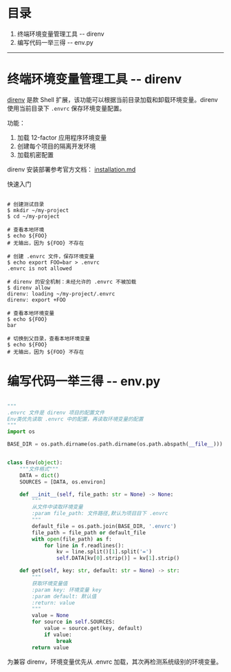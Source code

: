 # 目录

1. 终端环境变量管理工具 -- direnv
2. 编写代码一举三得 -- env.py

---

# 终端环境变量管理工具 -- direnv

[direnv](https://github.com/direnv/direnv) 是款 Shell 扩展，该功能可以根据当前目录加载和卸载环境变量。direnv 使用当前目录下 `.envrc` 保存环境变量配置。

功能：

1. 加载 12-factor 应用程序环境变量
2. 创建每个项目的隔离开发环境
3. 加载机密配置


direnv 安装部署参考官方文档： [installation.md](https://github.com/direnv/direnv/blob/master/docs/installation.md) 

快速入门

```shell

# 创建测试目录
$ mkdir ~/my-project
$ cd ~/my-project

# 查看本地环境
$ echo ${FOO}
# 无输出，因为 ${FOO} 不存在

# 创建 .envrc 文件，保存环境变量
$ echo export FOO=bar > .envrc
.envrc is not allowed

# direnv 的安全机制：未经允许的 .envrc 不被加载
$ direnv allow
direnv: loading ~/my-project/.envrc 
direnv: export +FOO

# 查看本地环境变量
$ echo ${FOO}
bar

# 切换到父目录，查看本地环境变量
$ echo ${FOO}
# 无输出，因为 ${FOO} 不存在

```

# 编写代码一举三得 -- env.py

```python

"""
.envrc 文件是 direnv 项目的配置文件
Env类优先读取 .envrc 中的配置，再读取环境变量的配置
"""
import os

BASE_DIR = os.path.dirname(os.path.dirname(os.path.abspath(__file__)))


class Env(object):
    """文件格式"""
    DATA = dict()
    SOURCES = [DATA, os.environ]

    def __init__(self, file_path: str = None) -> None:
        """
        从文件中读取环境变量
        :param file_path: 文件路径,默认为项目目下 .envrc
        """
        default_file = os.path.join(BASE_DIR, '.envrc')
        file_path = file_path or default_file
        with open(file_path) as f:
            for line in f.readlines():
                kv = line.split()[1].split('=')
                self.DATA[kv[0].strip()] = kv[1].strip()

    def get(self, key: str, default: str = None) -> str:
        """
        获取环境变量值
        :param key: 环境变量 key
        :param default: 默认值
        :return: value
        """
        value = None
        for source in self.SOURCES:
            value = source.get(key, default)
            if value:
                break
        return value

```

为兼容 direnv，环境变量优先从 .envrc 加载，其次再检测系统级别的环境变量。